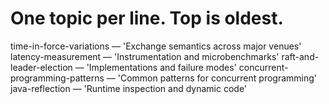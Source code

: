 # One topic per line. Top is oldest.
time-in-force-variations — 'Exchange semantics across major venues'
latency-measurement — 'Instrumentation and microbenchmarks'
raft-and-leader-election — 'Implementations and failure modes'
concurrent-programming-patterns — 'Common patterns for concurrent programming'
java-reflection — 'Runtime inspection and dynamic code'